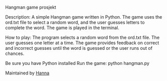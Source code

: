 Hangman game prosjekt

Description:
A simple Hangman game written in Python. The game uses the ord.txt file to select a random word, and the user guesses letters to complete the word. The game is played in the terminal.

How to play:
The program selects a random word from the ord.txt file.
The user guesses one letter at a time.
The game provides feedback on correct and incorrect guesses until the word is guessed or the user runs out of chances.

Be sure you have Python installed
Run the game:
python hangman.py

Maintained by [Hanna](https://github.com/hhmkherehere)
